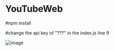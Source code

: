 # YouTubeWeb

#npm install

#change the api key of "???" in the index.js line 9

![image](https://github.com/GarenLiang/Youtube2/blob/master/Snap.gif)

